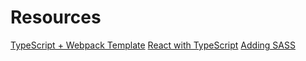 # Resources

[TypeScript + Webpack Template](https://www.electronforge.io/templates/typescript-+-webpack-template)
[React with TypeScript](https://www.electronforge.io/guides/framework-integration/react-with-typescript)
[Adding SASS](https://stackoverflow.com/questions/54814308/electron-forge-with-sass)
